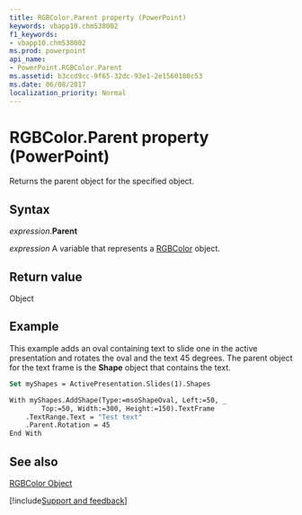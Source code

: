 ```yaml
---
title: RGBColor.Parent property (PowerPoint)
keywords: vbapp10.chm538002
f1_keywords:
- vbapp10.chm538002
ms.prod: powerpoint
api_name:
- PowerPoint.RGBColor.Parent
ms.assetid: b3ccd9cc-9f65-32dc-93e1-2e1560180c53
ms.date: 06/08/2017
localization_priority: Normal
---
```



# RGBColor.Parent property (PowerPoint)

Returns the parent object for the specified object.


## Syntax

_expression_.**Parent**

_expression_ A variable that represents a [RGBColor](PowerPoint.RGBColor.md) object.


## Return value

Object


## Example

This example adds an oval containing text to slide one in the active presentation and rotates the oval and the text 45 degrees. The parent object for the text frame is the  **Shape** object that contains the text.


```vb
Set myShapes = ActivePresentation.Slides(1).Shapes

With myShapes.AddShape(Type:=msoShapeOval, Left:=50, _
        Top:=50, Width:=300, Height:=150).TextFrame
    .TextRange.Text = "Test text"
    .Parent.Rotation = 45
End With
```


## See also


[RGBColor Object](PowerPoint.RGBColor.md)

[!include[Support and feedback](~/includes/feedback-boilerplate.md)]